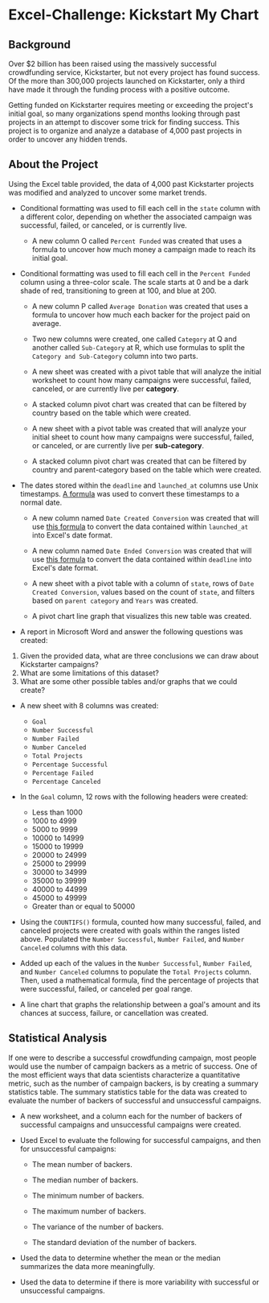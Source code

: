 # Excel-Challenge: Kickstart My Chart

## Background

Over $2 billion has been raised using the massively successful crowdfunding service, Kickstarter, but not every project has found success. Of the more than 300,000 projects launched on Kickstarter, only a third have made it through the funding process with a positive outcome.

Getting funded on Kickstarter requires meeting or exceeding the project's initial goal, so many organizations spend months looking through past projects in an attempt to discover some trick for finding success. This project is to organize and analyze a database of 4,000 past projects in order to uncover any hidden trends.

## About the Project

Using the Excel table provided, the data of 4,000 past Kickstarter projects was modified and analyzed to uncover some market trends.

* Conditional formatting was used to fill each cell in the `state` column with a different color, depending on whether the associated campaign was successful, failed, or canceled, or is currently live.

  * A new column O called `Percent Funded` was created that uses a formula to uncover how much money a campaign made to reach its initial goal.

* Conditional formatting was used to fill each cell in the `Percent Funded` column using a three-color scale. The scale starts at 0 and be a dark shade of red, transitioning to green at 100, and blue at 200.

  * A new column P called `Average Donation` was created that uses a formula to uncover how much each backer for the project paid on average.

  * Two new columns were created, one called `Category` at Q and another called `Sub-Category` at R, which use formulas to split the `Category and Sub-Category` column into two parts.


  * A new sheet was created with a pivot table that will analyze the initial worksheet to count how many campaigns were successful, failed, canceled, or are currently live per **category**.

  * A stacked column pivot chart was created that can be filtered by country based on the table which were created.

  * A new sheet with a pivot table was created that will analyze your initial sheet to count how many campaigns were successful, failed, or canceled, or are currently live per **sub-category**.

  * A stacked column pivot chart was created that can be filtered by country and parent-category based on the table which were created.

* The dates stored within the `deadline` and `launched_at` columns use Unix timestamps. [A formula](https://www.extendoffice.com/documents/excel/2473-excel-timestamp-to-date.html) was used to convert these timestamps to a normal date.

  * A new column named `Date Created Conversion` was created that will use [this formula](https://www.extendoffice.com/documents/excel/2473-excel-timestamp-to-date.html) to convert the data contained within `launched_at` into Excel's date format.

  * A new column named `Date Ended Conversion` was created that will use [this formula](https://www.extendoffice.com/documents/excel/2473-excel-timestamp-to-date.html) to convert the data contained within `deadline` into Excel's date format.

  * A new sheet with a pivot table with a column of `state`, rows of `Date Created Conversion`, values based on the count of `state`, and filters based on `parent category` and `Years` was created.

  * A pivot chart line graph that visualizes this new table was created.
  
* A report in Microsoft Word and answer the following questions was created:

1. Given the provided data, what are three conclusions we can draw about Kickstarter campaigns?
2. What are some limitations of this dataset?
3. What are some other possible tables and/or graphs that we could create?

* A new sheet with 8 columns was created:

  * `Goal`
  * `Number Successful`
  * `Number Failed`
  * `Number Canceled`
  * `Total Projects`
  * `Percentage Successful`
  * `Percentage Failed`
  * `Percentage Canceled`

* In the `Goal` column, 12 rows with the following headers were created:

  * Less than 1000
  * 1000 to 4999
  * 5000 to 9999
  * 10000 to 14999
  * 15000 to 19999
  * 20000 to 24999
  * 25000 to 29999
  * 30000 to 34999
  * 35000 to 39999
  * 40000 to 44999
  * 45000 to 49999
  * Greater than or equal to 50000

* Using the `COUNTIFS()` formula, counted how many successful, failed, and canceled projects were created with goals within the ranges listed above. Populated the `Number Successful`, `Number Failed`, and `Number Canceled` columns with this data.

* Added up each of the values in the `Number Successful`, `Number Failed`, and `Number Canceled` columns to populate the `Total Projects` column. Then, used a mathematical formula, find the percentage of projects that were successful, failed, or canceled per goal range.

* A line chart that graphs the relationship between a goal's amount and its chances at success, failure, or cancellation was created.



## Statistical Analysis

If one were to describe a successful crowdfunding campaign, most people would use the number of campaign backers as a metric of success. One of the most efficient ways that data scientists characterize a quantitative metric, such as the number of campaign backers, is by creating a summary statistics table. The summary statistics table for the data was created to evaluate the number of backers of successful and unsuccessful campaigns.

* A new worksheet, and a column each for the number of backers of successful campaigns and unsuccessful campaigns were created.

* Used Excel to evaluate the following for successful campaigns, and then for unsuccessful campaigns:

  * The mean number of backers.

  * The median number of backers.

  * The minimum number of backers.

  * The maximum number of backers.

  * The variance of the number of backers.

  * The standard deviation of the number of backers.

* Used the data to determine whether the mean or the median summarizes the data more meaningfully.

* Used the data to determine if there is more variability with successful or unsuccessful campaigns. 


